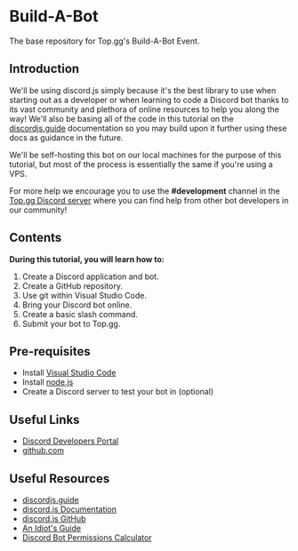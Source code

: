 # Build-A-Bot
The base repository for Top.gg's Build-A-Bot Event.

## Introduction
We'll be using discord.js simply because it's the best library to use when starting out as a developer or when learning to code a Discord bot thanks to its vast community and plethora of online resources to help you along the way! We'll also be basing all of the code in this tutorial on the [discordjs.guide](https://discordjs.guide/) documentation so you may build upon it further using these docs as guidance in the future.

We'll be self-hosting this bot on our local machines for the purpose of this tutorial, but most of the process is essentially the same if you're using a VPS.

For more help we encourage you to use the **#development** channel in the [Top.gg Discord server](https://discord.com/dbl) where you can find help from other bot developers in our community!

## Contents
**During this tutorial, you will learn how to:**
1. Create a Discord application and bot.
2. Create a GitHub repository.
3. Use git within Visual Studio Code.
4. Bring your Discord bot online.
5. Create a basic slash command.
6. Submit your bot to Top.gg.

## Pre-requisites
- Install [Visual Studio Code](https://code.visualstudio.com/download)
- Install [node.js](https://nodejs.org/en/download/package-manager/)
- Create a Discord server to test your bot in (optional)

## Useful Links
- [Discord Developers Portal](https://discord.com/developers/applications)
- [github.com](https://github.com)

## Useful Resources
- [discordjs.guide](https://discordjs.guide/)
- [discord.js Documentation](https://discord.js.org/)
- [discord.js GitHub](https://github.com/discordjs/discord.js)
- [An Idiot's Guide](https://anidiots.guide/)
- [Discord Bot Permissions Calculator](https://discordapi.com/permissions.html)